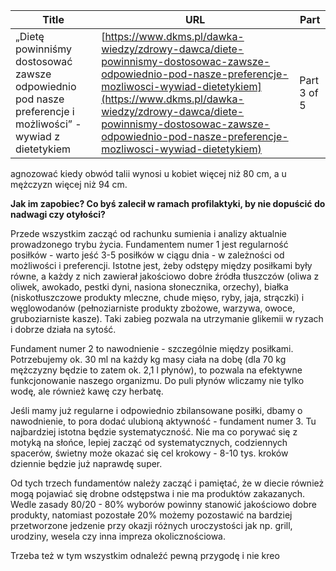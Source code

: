 | **Title**       | **URL**           | **Part**              |
|-----------------|-------------------|-----------------------|
| „Dietę powinniśmy dostosować zawsze odpowiednio pod nasze preferencje i możliwości” - wywiad z dietetykiem         | [https://www.dkms.pl/dawka-wiedzy/zdrowy-dawca/diete-powinnismy-dostosowac-zawsze-odpowiednio-pod-nasze-preferencje-mozliwosci-wywiad-dietetykiem](https://www.dkms.pl/dawka-wiedzy/zdrowy-dawca/diete-powinnismy-dostosowac-zawsze-odpowiednio-pod-nasze-preferencje-mozliwosci-wywiad-dietetykiem)    | Part 3 of 5          |

agnozować kiedy obwód talii wynosi u kobiet więcej niż 80 cm, a u mężczyzn więcej niż 94 cm.


**Jak im zapobiec? Co byś zalecił w ramach profilaktyki, by nie dopuścić do nadwagi czy otyłości?**


Przede wszystkim zacząć od rachunku sumienia i analizy aktualnie prowadzonego trybu życia. Fundamentem numer 1 jest regularność posiłków \- warto jeść 3\-5 posiłków w ciągu dnia \- w zależności od możliwości i preferencji. Istotne jest, żeby odstępy między posiłkami były równe, a każdy z nich zawierał jakościowo dobre źródła tłuszczów (oliwa z oliwek, awokado, pestki dyni, nasiona słonecznika, orzechy), białka (niskotłuszczowe produkty mleczne, chude mięso, ryby, jaja, strączki) i węglowodanów (pełnoziarniste produkty zbożowe, warzywa, owoce, gruboziarniste kasze). Taki zabieg pozwala na utrzymanie glikemii w ryzach i dobrze działa na sytość.  

  

Fundament numer 2 to nawodnienie \- szczególnie między posiłkami. Potrzebujemy ok. 30 ml na każdy kg masy ciała na dobę (dla 70 kg mężczyzny będzie to zatem ok. 2,1 l płynów), to pozwala na efektywne funkcjonowanie naszego organizmu. Do puli płynów wliczamy nie tylko wodę, ale również kawę czy herbatę.  

  

Jeśli mamy już regularne i odpowiednio zbilansowane posiłki, dbamy o nawodnienie, to pora dodać ulubioną aktywność \- fundament numer 3\. Tu najbardziej istotna będzie systematyczność. Nie ma co porywać się z motyką na słońce, lepiej zacząć od systematycznych, codziennych spacerów, świetny może okazać się cel krokowy \- 8\-10 tys. kroków dziennie będzie już naprawdę super.


Od tych trzech fundamentów należy zacząć i pamiętać, że w diecie również mogą pojawiać się drobne odstępstwa i nie ma produktów zakazanych. Wedle zasady 80/20 \- 80% wyborów powinny stanowić jakościowo dobre produkty, natomiast pozostałe 20% możemy pozostawić na bardziej przetworzone jedzenie przy okazji różnych uroczystości jak np. grill, urodziny, wesela czy inna impreza okolicznościowa.


Trzeba też w tym wszystkim odnaleźć pewną przygodę i nie kreo